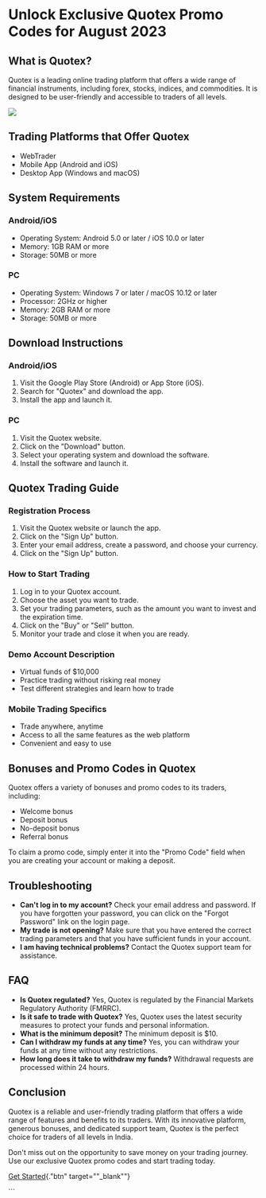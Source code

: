 # Unlock Exclusive Quotex Promo Codes for August 2023

## What is Quotex?

Quotex is a leading online trading platform that offers a wide range of
financial instruments, including forex, stocks, indices, and
commodities. It is designed to be user-friendly and accessible to
traders of all levels.

[![](https://static.quotex.io/files/4_en/300_250.jpg)](https://traff.sbs/brokerqxlid)

## Trading Platforms that Offer Quotex

-   WebTrader
-   Mobile App (Android and iOS)
-   Desktop App (Windows and macOS)

## System Requirements

### Android/iOS

-   Operating System: Android 5.0 or later / iOS 10.0 or later
-   Memory: 1GB RAM or more
-   Storage: 50MB or more

### PC

-   Operating System: Windows 7 or later / macOS 10.12 or later
-   Processor: 2GHz or higher
-   Memory: 2GB RAM or more
-   Storage: 50MB or more

## Download Instructions

### Android/iOS

1.  Visit the Google Play Store (Android) or App Store (iOS).
2.  Search for "Quotex" and download the app.
3.  Install the app and launch it.

### PC

1.  Visit the Quotex website.
2.  Click on the "Download" button.
3.  Select your operating system and download the software.
4.  Install the software and launch it.

## Quotex Trading Guide

### Registration Process

1.  Visit the Quotex website or launch the app.
2.  Click on the "Sign Up" button.
3.  Enter your email address, create a password, and choose your
    currency.
4.  Click on the "Sign Up" button.

### How to Start Trading

1.  Log in to your Quotex account.
2.  Choose the asset you want to trade.
3.  Set your trading parameters, such as the amount you want to invest
    and the expiration time.
4.  Click on the "Buy" or "Sell" button.
5.  Monitor your trade and close it when you are ready.

### Demo Account Description

-   Virtual funds of \$10,000
-   Practice trading without risking real money
-   Test different strategies and learn how to trade

### Mobile Trading Specifics

-   Trade anywhere, anytime
-   Access to all the same features as the web platform
-   Convenient and easy to use

## Bonuses and Promo Codes in Quotex

Quotex offers a variety of bonuses and promo codes to its traders,
including:

-   Welcome bonus
-   Deposit bonus
-   No-deposit bonus
-   Referral bonus

To claim a promo code, simply enter it into the "Promo Code" field
when you are creating your account or making a deposit.

## Troubleshooting

-   **Can\'t log in to my account?** Check your email address and
    password. If you have forgotten your password, you can click on the
    "Forgot Password" link on the login page.
-   **My trade is not opening?** Make sure that you have entered the
    correct trading parameters and that you have sufficient funds in
    your account.
-   **I am having technical problems?** Contact the Quotex support team
    for assistance.

## FAQ

-   **Is Quotex regulated?** Yes, Quotex is regulated by the Financial
    Markets Regulatory Authority (FMRRC).
-   **Is it safe to trade with Quotex?** Yes, Quotex uses the latest
    security measures to protect your funds and personal information.
-   **What is the minimum deposit?** The minimum deposit is \$10.
-   **Can I withdraw my funds at any time?** Yes, you can withdraw your
    funds at any time without any restrictions.
-   **How long does it take to withdraw my funds?** Withdrawal requests
    are processed within 24 hours.

## Conclusion

Quotex is a reliable and user-friendly trading platform that offers a
wide range of features and benefits to its traders. With its innovative
platform, generous bonuses, and dedicated support team, Quotex is the
perfect choice for traders of all levels in India.

Don\'t miss out on the opportunity to save money on your trading
journey. Use our exclusive Quotex promo codes and start trading today.

[Get Started](\%22https://traff.sbs/brokerqxsignup\%22){."btn"
target=""_blank""}

\`\`\`


